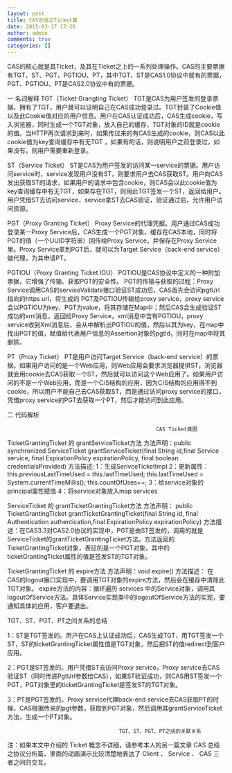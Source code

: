 ```yaml
---
layout: post
title: CAS总结之Ticket篇
date: 2015-03-17 17:26
author: admin
comments: true
categories: []
---
```

CAS的核心就是其Ticket，及其在Ticket之上的一系列处理操作。CAS的主要票据有TGT、ST、PGT、PGTIOU、PT，其中TGT、ST是CAS1.0协议中就有的票据，PGT、PGTIOU、PT是CAS2.0协议中有的票据。
 
一 名词解释
TGT（Ticket Grangting Ticket）
TGT是CAS为用户签发的登录票据，拥有了TGT，用户就可以证明自己在CAS成功登录过。TGT封装了Cookie值以及此Cookie值对应的用户信息。用户在CAS认证成功后，CAS生成cookie，写入浏览器，同时生成一个TGT对象，放入自己的缓存，TGT对象的ID就是cookie的值。当HTTP再次请求到来时，如果传过来的有CAS生成的cookie，则CAS以此cookie值为key查询缓存中有无TGT ，如果有的话，则说明用户之前登录过，如果没有，则用户需要重新登录。
 
ST（Service Ticket）
ST是CAS为用户签发的访问某一service的票据。用户访问service时，service发现用户没有ST，则要求用户去CAS获取ST。用户向CAS发出获取ST的请求，如果用户的请求中包含cookie，则CAS会以此cookie值为key查询缓存中有无TGT，如果存在TGT，则用此TGT签发一个ST，返回给用户。用户凭借ST去访问service，service拿ST去CAS验证，验证通过后，允许用户访问资源。
 
PGT（Proxy Granting Ticket）
Proxy Service的代理凭据。用户通过CAS成功登录某一Proxy Service后，CAS生成一个PGT对象，缓存在CAS本地，同时将PGT的值（一个UUID字符串）回传给Proxy Service，并保存在Proxy Service里。Proxy Service拿到PGT后，就可以为Target Service（back-end service）做代理，为其申请PT。
 
PGTIOU（Proxy Granting Ticket IOU）
PGTIOU是CAS协议中定义的一种附加票据，它增强了传输、获取PGT的安全性。
PGT的传输与获取的过程：Proxy Service调用CAS的serviceValidate接口验证ST成功后，CAS首先会访问pgtUrl指向的https url，将生成的 PGT及PGTIOU传输给proxy service，proxy service会以PGTIOU为key，PGT为value，将其存储在Map中；然后CAS会生成验证ST成功的xml消息，返回给Proxy Service，xml消息中含有PGTIOU，proxy service收到Xml消息后，会从中解析出PGTIOU的值，然后以其为key，在map中找出PGT的值，赋值给代表用户信息的Assertion对象的pgtId，同时在map中将其删除。
 
PT（Proxy Ticket）
PT是用户访问Target Service（back-end service）的票据。如果用户访问的是一个Web应用，则Web应用会要求浏览器提供ST，浏览器就会用cookie去CAS获取一个ST，然后就可以访问这个Web应用了。如果用户访问的不是一个Web应用，而是一个C/S结构的应用，因为C/S结构的应用得不到cookie，所以用户不能自己去CAS获取ST，而是通过访问proxy service的接口，凭借proxy service的PGT去获取一个PT，然后才能访问到此应用。
 
二 代码解析


                                                    CAS Ticket类图
TicketGrantingTicket 的 grantServiceTicket方法
方法声明：public synchronized ServiceTicket grantServiceTicket(final String id,final Service service, final ExpirationPolicy expirationPolicy, final boolean credentialsProvided)
方法描述:
 1：生成SerivceTicketImpl
 2：更新属性：
this.previousLastTimeUsed = this.lastTimeUsed;
   this.lastTimeUsed = System.currentTimeMillis();
   this.countOfUses++;
 3：给service对象的principal属性赋值
 4：将service对象放入map services
 
ServiceTicket 的 grantTicketGrantingTicket方法
方法声明：
public TicketGrantingTicket grantTicketGrantingTicket(final String id, final Authentication authentication,final ExpirationPolicy expirationPolicy)
方法描述：在CAS3.3对CAS2.0协议的实现中，PGT是由ST签发的，调用的就是ServiceTicket的grantTicketGrantingTicket方法。方法返回的TicketGrantingTicket对象，表征的是一个PGT对象，其中的ticketGrantingTicket属性的值是签发ST的TGT对象。
 
TicketGrantingTicket 的 expire方法
方法声明：void expire()
方法描述：
在CAS的logout接口实现中，要调用TGT对象的expire方法，然后会在缓存中清除此TGT对象。
expire方法的内容：循环遍历 services 中的Service对象，调用其logoutOfService方法。具体Service实现类中的logoutOfService方法的实现，要通知具体的应用，客户要退出。

TGT、ST、PGT、PT之间关系的总结
 
1：ST是TGT签发的。用户在CAS上认证成功后，CAS生成TGT，用TGT签发一个ST，ST的ticketGrantingTicket属性值是TGT对象，然后把ST的值redirect到客户应用。
 
2：PGT是ST签发的。用户凭借ST去访问Proxy service，Proxy service去CAS验证ST（同时传递PgtUrl参数给CAS），如果ST验证成功，则CAS用ST签发一个PGT，PGT对象里的ticketGrantingTicket是签发ST的TGT对象。
 
3：PT是PGT签发的。Proxy service代理back-end service去CAS获取PT的时候，CAS根据传来的pgt参数，获取到PGT对象，然后调用其grantServiceTicket方法，生成一个PT对象。


                                        TGT、ST、PGT、PT之间的关联关系
 
注：如果本文中介绍的 Ticket 概念不详细，请参考本人的另一篇文章 CAS 总结之协议分析篇，里面的动画演示比较清楚地表达了 Client 、 Service 、 CAS 三者之间的交互。
